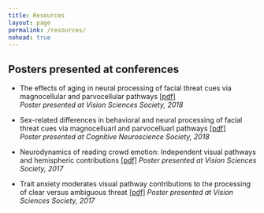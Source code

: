 ```yaml
---
title: Resources
layout: page
permalink: /resources/
nohead: true
---
```


## Posters presented at conferences
* The effects of aging in neural processing of facial threat cues via magnocellular and parvocellular pathways [[pdf]](../images/Im_et_al_VSS_2018.pdf)<br/>
  _Poster presented at Vision Sciences Society, 2018_

* Sex-related differences in behavioral and neural processing of facial threat cues via magnocelluarl and parvocelluarl pathways [[pdf]](../images/Im_et_al_VSS_2018b.pdf)<br/>
  _Poster presented at Cognitive Neuroscience Society, 2018_
  
* Neurodynamics of reading crowd emotion: Independent visual pathways and hemispheric contributions [[pdf]](../images/Im_et_al_VSS_2017.pdf)
  _Poster presented at Vision Sciences Society, 2017_
  
* Trait anxiety moderates visual pathway contributions to the processing of clear versus ambiguous threat [[pdf]](../images/Im_et_al_VSS_2017b.pdf)
  _Poster presented at Vision Sciences Society, 2017_
  
  

